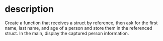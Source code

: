 # description
Create a function that receives a struct by reference, then ask for the first name, last name, and age of a person and store them in the referenced struct.
In the main, display the captured person information.
